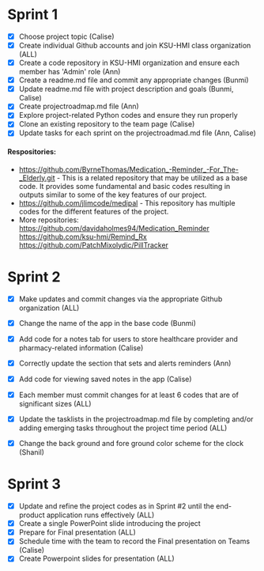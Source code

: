 # Sprint 1

- [x] Choose project topic (Calise)
- [x] Create individual Github accounts and join KSU-HMI class organization (ALL)
- [x] Create a code repository in KSU-HMI organization and ensure each member has 'Admin' role (Ann)
- [x] Create a readme.md file and commit any appropriate changes (Bunmi)
- [x] Update readme.md file with project description and goals (Bunmi, Calise)
- [x] Create projectroadmap.md file (Ann)
- [x] Explore project-related Python codes and ensure they run properly
- [x] Clone an existing repository to the team page (Calise)
- [x] Update tasks for each sprint on the projectroadmad.md file (Ann, Calise)
      
#### Respositories:
* https://github.com/ByrneThomas/Medication_-Reminder_-For_The-_Elderly.git - This is a related repository that may be utilized as a base code. It provides some fundamental and basic codes resulting in outputs similar to some of the key features of our project.
* https://github.com/jlimcode/medipal - This repository has multiple codes for the different features of the project.
* More repositories:
https://github.com/davidaholmes94/Medication_Reminder
https://github.com/ksu-hmi/Remind_Rx
https://github.com/PatchMixolydic/PillTracker
  
# Sprint 2

- [x] Make updates and commit changes via the appropriate Github organization (ALL)
- [x] Change the name of the app in the base code (Bunmi)
- [x] Add code for a notes tab for users to store healthcare provider and pharmacy-related information (Calise)
- [x] Correctly update the section that sets and alerts reminders (Ann)
- [x] Add code for viewing saved notes in the app (Calise)
- [x] Each member must commit changes for at least 6 codes that are of significant sizes (ALL)
- [x] Update the tasklists in the projectroadmap.md file by completing and/or adding emerging tasks throughout the project time period (ALL)
- [x] Change the back ground and fore ground color scheme for the clock (Shanil)


# Sprint 3

- [x] Update and refine the project codes as in Sprint #2 until the end-product application runs effectively (ALL)
- [x] Create a single PowerPoint slide introducing the project 
- [x] Prepare for Final presentation (ALL)
- [x] Schedule time with the team to record the Final presentation on Teams (Calise)
- [x] Create Powerpoint slides for presentation (ALL)
